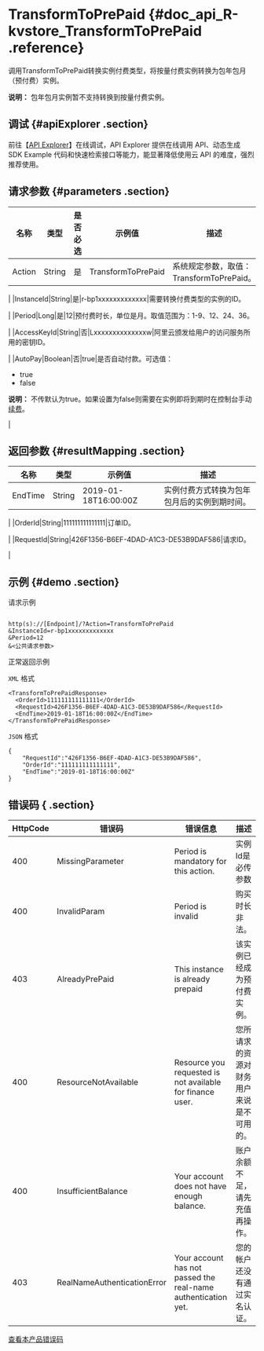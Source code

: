 # TransformToPrePaid {#doc_api_R-kvstore_TransformToPrePaid .reference}

调用TransformToPrePaid转换实例付费类型，将按量付费实例转换为包年包月（预付费）实例。

**说明：** 包年包月实例暂不支持转换到按量付费实例。

## 调试 {#apiExplorer .section}

前往【[API Explorer](https://api.aliyun.com/#product=R-kvstore&api=TransformToPrePaid)】在线调试，API Explorer 提供在线调用 API、动态生成 SDK Example 代码和快速检索接口等能力，能显著降低使用云 API 的难度，强烈推荐使用。

## 请求参数 {#parameters .section}

|名称|类型|是否必选|示例值|描述|
|--|--|----|---|--|
|Action|String|是|TransformToPrePaid|系统规定参数，取值：TransformToPrePaid。

 |
|InstanceId|String|是|r-bp1xxxxxxxxxxxxx|需要转换付费类型的实例的ID。

 |
|Period|Long|是|12|预付费时长，单位是月。取值范围为：1-9、12、24、36。

 |
|AccessKeyId|String|否|Lxxxxxxxxxxxxxxw|阿里云颁发给用户的访问服务所用的密钥ID。

 |
|AutoPay|Boolean|否|true|是否自动付款。可选值：

 -   true
-   false

 **说明：** 不传默认为true。如果设置为false则需要在实例即将到期时在控制台手动[续费](~~26352~~)。

 |

## 返回参数 {#resultMapping .section}

|名称|类型|示例值|描述|
|--|--|---|--|
|EndTime|String|2019-01-18T16:00:00Z|实例付费方式转换为包年包月后的实例到期时间。

 |
|OrderId|String|111111111111111|订单ID。

 |
|RequestId|String|426F1356-B6EF-4DAD-A1C3-DE53B9DAF586|请求ID。

 |

## 示例 {#demo .section}

请求示例

``` {#request_demo}

http(s)://[Endpoint]/?Action=TransformToPrePaid
&InstanceId=r-bp1xxxxxxxxxxxxx
&Period=12
&<公共请求参数>

```

正常返回示例

`XML` 格式

``` {#xml_return_success_demo}
<TransformToPrePaidResponse>
  <OrderId>111111111111111</OrderId>
  <RequestId>426F1356-B6EF-4DAD-A1C3-DE53B9DAF586</RequestId>
  <EndTime>2019-01-18T16:00:00Z</EndTime>
</TransformToPrePaidResponse>

```

`JSON` 格式

``` {#json_return_success_demo}
{
	"RequestId":"426F1356-B6EF-4DAD-A1C3-DE53B9DAF586",
	"OrderId":"111111111111111",
	"EndTime":"2019-01-18T16:00:00Z"
}
```

## 错误码 { .section}

|HttpCode|错误码|错误信息|描述|
|--------|---|----|--|
|400|MissingParameter|Period is mandatory for this action.|实例Id是必传参数|
|400|InvalidParam|Period is invalid|购买时长非法。|
|403|AlreadyPrePaid|This instance is already prepaid|该实例已经成为预付费实例。|
|400|ResourceNotAvailable|Resource you requested is not available for finance user.|您所请求的资源对财务用户来说是不可用的。|
|400|InsufficientBalance|Your account does not have enough balance.|账户余额不足，请先充值再操作。|
|403|RealNameAuthenticationError|Your account has not passed the real-name authentication yet.|您的帐户还没有通过实名认证。|

[查看本产品错误码](https://error-center.aliyun.com/status/product/R-kvstore)

